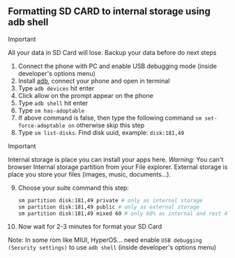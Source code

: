 ## 

## Formatting SD CARD to internal storage using adb shell

> [!IMPORTANT]
> All your data in SD Card will lose. Backup your data before do next steps

1. Connect the phone with PC and enable USB debugging mode (inside developer's options menu)
2. Install [adb](https://developer.android.com/tools/adb), connect your phone and open in terminal
3. Type `adb devices` hit enter
4. Click allow on the prompt appear on the phone
5. Type `adb shell` hit enter
6. Type `sm has-adoptable`
7. If above command is false, then type the following command `sm set-force-adoptable on` otherwise skip this step
8. Type `sm list-disks`. Find disk uuid, example: `disk:181,49`
> [!IMPORTANT]
> Internal storage is place you can install your apps here.
> *Warning:* You can't browser Internal storage partition from your File explorer.
> External storage is place you store your files (images, music, documents...).
9. Choose your suite command this step:
    ```bash
    sm partition disk:181,49 private # only as internal storage
    sm partition disk:181,49 public # only as external storage
    sm partition disk:181,49 mixed 60 # only 60% as internal and rest 40% as external
    ```
4. Now wait for 2-3 minutes for format your SD Card
 
Note: In some rom like MIUI, HyperOS... need enable `USB debugging (Security settings)` to use `adb shell` (inside developer's options menu)
